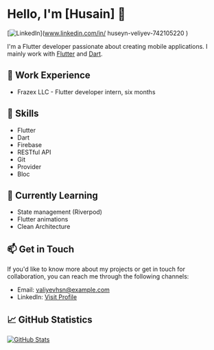 
# Hello, I'm [Husain] 👋

[![LinkedIn](https://img.shields.io/badge/LinkedIn-Visit%20Profile-blue)](www.linkedin.com/in/
huseyn-veliyev-742105220
)


I'm a Flutter developer passionate about creating mobile applications. I mainly work with [Flutter](https://flutter.dev/) and [Dart](https://dart.dev/).

## 💼 Work Experience

- Frazex LLC - Flutter developer intern, six months


## 🚀 Skills

- Flutter
- Dart
- Firebase
- RESTful API
- Git
- Provider
- Bloc

## 🌱 Currently Learning

- State management (Riverpod)
- Flutter animations
- Clean Architecture

## 📫 Get in Touch

If you'd like to know more about my projects or get in touch for collaboration, you can reach me through the following channels:

- Email: valiyevhsn@example.com
- LinkedIn: [Visit Profile](https://www.linkedin.com/in/huseyn-veliyev-742105220/)


## 📈 GitHub Statistics

[![GitHub Stats](https://github-readme-stats.vercel.app/api?username=Huseynveliyev&show_icons=true)](https://github.com/Huseynveliyev)


